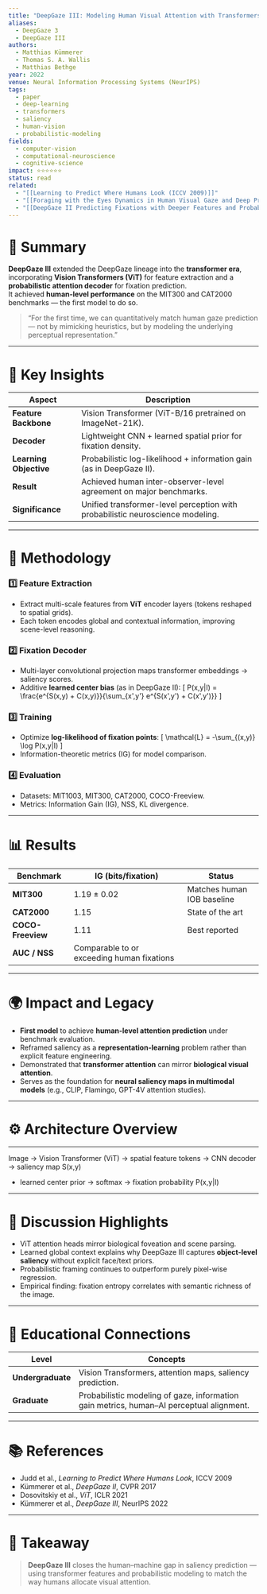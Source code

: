 ```yaml
---
title: "DeepGaze III: Modeling Human Visual Attention with Transformers (2022)"
aliases:
  - DeepGaze 3
  - DeepGaze III
authors:
  - Matthias Kümmerer
  - Thomas S. A. Wallis
  - Matthias Bethge
year: 2022
venue: Neural Information Processing Systems (NeurIPS)
tags:
  - paper
  - deep-learning
  - transformers
  - saliency
  - human-vision
  - probabilistic-modeling
fields:
  - computer-vision
  - computational-neuroscience
  - cognitive-science
impact: ⭐⭐⭐⭐⭐⭐
status: read
related:
  - "[[Learning to Predict Where Humans Look (ICCV 2009)]]"
  - "[[Foraging with the Eyes Dynamics in Human Visual Gaze and Deep Predictive Modeling|Foraging with the Eyes]]"
  - "[[DeepGaze II Predicting Fixations with Deeper Features and Probabilistic Modeling (2017)|DeepGaze 2]]"
---
```


# 🧠 Summary
**DeepGaze III** extended the DeepGaze lineage into the **transformer era**, incorporating **Vision Transformers (ViT)** for feature extraction and a **probabilistic attention decoder** for fixation prediction.  
It achieved **human-level performance** on the MIT300 and CAT2000 benchmarks — the first model to do so.

> “For the first time, we can quantitatively match human gaze prediction — not by mimicking heuristics, but by modeling the underlying perceptual representation.”

---

# 🧩 Key Insights

| Aspect | Description |
|--------|--------------|
| **Feature Backbone** | Vision Transformer (ViT-B/16 pretrained on ImageNet-21K). |
| **Decoder** | Lightweight CNN + learned spatial prior for fixation density. |
| **Learning Objective** | Probabilistic log-likelihood + information gain (as in DeepGaze II). |
| **Result** | Achieved human inter-observer-level agreement on major benchmarks. |
| **Significance** | Unified transformer-level perception with probabilistic neuroscience modeling. |

---

# 🔬 Methodology

### 1️⃣ Feature Extraction
- Extract multi-scale features from **ViT** encoder layers (tokens reshaped to spatial grids).
- Each token encodes global and contextual information, improving scene-level reasoning.

### 2️⃣ Fixation Decoder
- Multi-layer convolutional projection maps transformer embeddings → saliency scores.
- Additive **learned center bias** (as in DeepGaze II):
  \[
  P(x,y|I) = \frac{e^{S(x,y) + C(x,y)}}{\sum_{x',y'} e^{S(x',y') + C(x',y')}}
  \]

### 3️⃣ Training
- Optimize **log-likelihood of fixation points**:
  \[
  \mathcal{L} = -\sum_{(x,y)} \log P(x,y|I)
  \]
- Information-theoretic metrics (IG) for model comparison.

### 4️⃣ Evaluation
- Datasets: MIT1003, MIT300, CAT2000, COCO-Freeview.
- Metrics: Information Gain (IG), NSS, KL divergence.

---

# 📊 Results

| Benchmark | IG (bits/fixation) | Status |
|------------|--------------------|---------|
| **MIT300** | 1.19 ± 0.02 | Matches human IOB baseline |
| **CAT2000** | 1.15 | State of the art |
| **COCO-Freeview** | 1.11 | Best reported |
| **AUC / NSS** | Comparable to or exceeding human fixations |

---

# 🌍 Impact and Legacy
- **First model** to achieve **human-level attention prediction** under benchmark evaluation.  
- Reframed saliency as a **representation-learning** problem rather than explicit feature engineering.  
- Demonstrated that **transformer attention** can mirror **biological visual attention**.  
- Serves as the foundation for **neural saliency maps in multimodal models** (e.g., CLIP, Flamingo, GPT-4V attention studies).

---

# ⚙️ Architecture Overview

---
Image → Vision Transformer (ViT) → spatial feature tokens → CNN decoder → saliency map S(x,y)  
+ learned center prior → softmax → fixation probability P(x,y|I)
---

# 💬 Discussion Highlights
- ViT attention heads mirror biological foveation and scene parsing.  
- Learned global context explains why DeepGaze III captures **object-level saliency** without explicit face/text priors.  
- Probabilistic framing continues to outperform purely pixel-wise regression.  
- Empirical finding: fixation entropy correlates with semantic richness of the image.  

---

# 🧩 Educational Connections

| Level | Concepts |
|--------|----------|
| **Undergraduate** | Vision Transformers, attention maps, saliency prediction. |
| **Graduate** | Probabilistic modeling of gaze, information gain metrics, human–AI perceptual alignment. |

---

# 📚 References
- Judd et al., *Learning to Predict Where Humans Look*, ICCV 2009  
- Kümmerer et al., *DeepGaze II*, CVPR 2017  
- Dosovitskiy et al., *ViT*, ICLR 2021  
- Kümmerer et al., *DeepGaze III*, NeurIPS 2022  

---

# 🧭 Takeaway
> **DeepGaze III** closes the human–machine gap in saliency prediction —  
> using transformer features and probabilistic modeling to match the way humans allocate visual attention.
